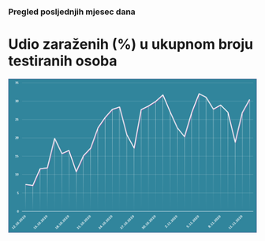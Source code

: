 ### Pregled posljednjih mjesec dana

# Udio zaraženih (%) u ukupnom broju testiranih osoba

![image](/grafovi/1211a.png)
